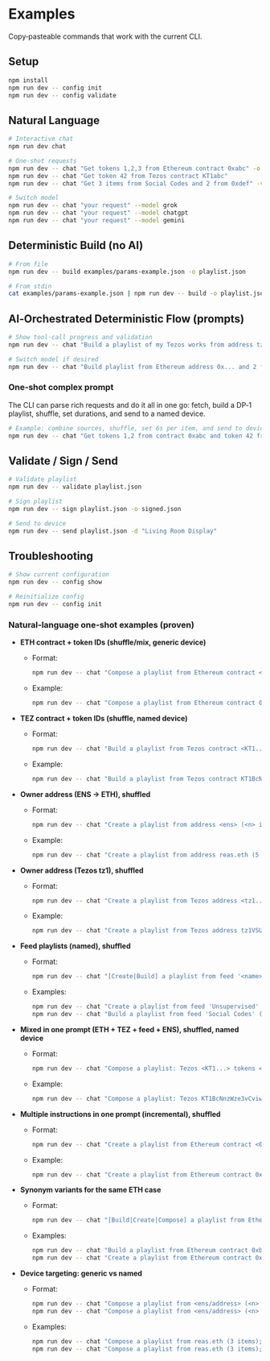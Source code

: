 # Examples

Copy‑pasteable commands that work with the current CLI.

## Setup

```bash
npm install
npm run dev -- config init
npm run dev -- config validate
```

## Natural Language

```bash
# Interactive chat
npm run dev chat

# One-shot requests
npm run dev -- chat "Get tokens 1,2,3 from Ethereum contract 0xabc" -o playlist.json
npm run dev -- chat "Get token 42 from Tezos contract KT1abc"
npm run dev -- chat "Get 3 items from Social Codes and 2 from 0xdef" -v

# Switch model
npm run dev -- chat "your request" --model grok
npm run dev -- chat "your request" --model chatgpt
npm run dev -- chat "your request" --model gemini
```

## Deterministic Build (no AI)

```bash
# From file
npm run dev -- build examples/params-example.json -o playlist.json

# From stdin
cat examples/params-example.json | npm run dev -- build -o playlist.json
```

## AI‑Orchestrated Deterministic Flow (prompts)

```bash
# Show tool‑call progress and validation
npm run dev -- chat "Build a playlist of my Tezos works from address tz1... plus 3 from Social Codes" -v -o playlist.json

# Switch model if desired
npm run dev -- chat "Build playlist from Ethereum address 0x... and 2 from Social Codes" --model chatgpt -v
```

### One‑shot complex prompt

The CLI can parse rich requests and do it all in one go: fetch, build a DP‑1 playlist, shuffle, set durations, and send to a named device.

```bash
# Example: combine sources, shuffle, set 6s per item, and send to device
npm run dev -- chat "Get tokens 1,2 from contract 0xabc and token 42 from KT1xyz; shuffle; 6 seconds each; send to 'Living Room Display'." -o playlist.json -v
```

## Validate / Sign / Send

```bash
# Validate playlist
npm run dev -- validate playlist.json

# Sign playlist
npm run dev -- sign playlist.json -o signed.json

# Send to device
npm run dev -- send playlist.json -d "Living Room Display"
```

## Troubleshooting

```bash
# Show current configuration
npm run dev -- config show

# Reinitialize config
npm run dev -- config init
```


### Natural‑language one‑shot examples (proven)

- **ETH contract + token IDs (shuffle/mix, generic device)**
  - Format:
    ```bash
    npm run dev -- chat "Compose a playlist from Ethereum contract <0x...> with tokens <id> and <id>; [shuffle|mix]; [send to device|send to '<device>']" -o <output.json> -v
    ```
  - Example:
    ```bash
    npm run dev -- chat "Compose a playlist from Ethereum contract 0xb932a70A57673d89f4acfFBE830E8ed7f75Fb9e0 with tokens 52932 and 52457; mix them up; send to device" -o playlist-eth.json -v
    ```

- **TEZ contract + token IDs (shuffle, named device)**
  - Format:
    ```bash
    npm run dev -- chat "Build a playlist from Tezos contract <KT1...> with tokens <id> and <id>; shuffle; send to '<device>'" -o <output.json> -v
    ```
  - Example:
    ```bash
    npm run dev -- chat "Build a playlist from Tezos contract KT1BcNnzWze3vCviwiETYNwcFSwjv6RihZEQ with tokens 22 and 8; shuffle; send to 'Living Room'" -o playlist-tez.json -v
    ```

- **Owner address (ENS → ETH), shuffled**
  - Format:
    ```bash
    npm run dev -- chat "Create a playlist from address <ens> (<n> items); [shuffle|mix]; [send/push to my device]" -o <output.json> -v
    ```
  - Example:
    ```bash
    npm run dev -- chat "Create a playlist from address reas.eth (5 items); shuffle; push to my device" -o playlist-ens.json -v
    ```

- **Owner address (Tezos tz1), shuffled**
  - Format:
    ```bash
    npm run dev -- chat "Create a playlist from Tezos address <tz1...> (<n> items); [shuffle|mix]; [send to device]" -o <output.json> -v
    ```
  - Example:
    ```bash
    npm run dev -- chat "Create a playlist from Tezos address tz1VSUr8wwNhLAzempoch5d6hLRiTh8Cjcjb (3 items); mix them up; send to device" -o playlist-tz1.json -v
    ```

- **Feed playlists (named), shuffled**
  - Format:
    ```bash
    npm run dev -- chat "[Create|Build] a playlist from feed '<name>' (<n> items); shuffle; [send to device]" -o <output.json> -v
    ```
  - Examples:
    ```bash
    npm run dev -- chat "Create a playlist from feed 'Unsupervised' (3 items); shuffle; send to device" -o playlist-feed1.json -v
    npm run dev -- chat "Build a playlist from feed 'Social Codes' (3 items); shuffle; send to device" -o playlist-feed2.json -v
    ```

- **Mixed in one prompt (ETH + TEZ + feed + ENS), shuffled, named device**
  - Format:
    ```bash
    npm run dev -- chat "Compose a playlist: Tezos <KT1...> tokens <id>, <id>; Ethereum <0x...> tokens <id>, <id>; <n> from '<feed>'; <m> from <ens>; shuffle; send to '<device>'" -o <output.json> -v
    ```
  - Example:
    ```bash
    npm run dev -- chat "Compose a playlist: Tezos KT1BcNnzWze3vCviwiETYNwcFSwjv6RihZEQ tokens 22, 8; Ethereum 0xb932a70A57673d89f4acfFBE830E8ed7f75Fb9e0 tokens 52932, 52457; 3 from 'Unsupervised'; 1 from reas.eth; shuffle; send to 'Living Room'" -o playlist-mixed.json -v
    ```

- **Multiple instructions in one prompt (incremental), shuffled**
  - Format:
    ```bash
    npm run dev -- chat "Create a playlist from Ethereum contract <0x...> tokens <id>, <id>; then add <n> from '<feed>'; then add <m> from <ens>; shuffle; [send/push to my device]" -o <output.json> -v
    ```
  - Example:
    ```bash
    npm run dev -- chat "Create a playlist from Ethereum contract 0xb932a70A57673d89f4acfFBE830E8ed7f75Fb9e0 tokens 52932, 52457; then add 2 from 'Social Codes'; then add 1 from reas.eth; shuffle; push to my device" -o playlist-multi.json -v
    ```

- **Synonym variants for the same ETH case**
  - Format:
    ```bash
    npm run dev -- chat "[Build|Create|Compose] a playlist from Ethereum contract <0x...> tokens <id> and <id>; send to device" -o <output.json> -v
    ```
  - Examples:
    ```bash
    npm run dev -- chat "Build a playlist from Ethereum contract 0xb932a70A57673d89f4acfFBE830E8ed7f75Fb9e0 tokens 52932 and 52457; send to device" -o playlist-eth-build.json -v
    npm run dev -- chat "Create a playlist from Ethereum contract 0xb932a70A57673d89f4acfFBE830E8ed7f75Fb9e0 tokens 52932 and 52457; send to device" -o playlist-eth-create.json -v
    ```

- **Device targeting: generic vs named**
  - Format:
    ```bash
    npm run dev -- chat "Compose a playlist from <ens/address> (<n> items); send to device" -o <output.json> -v
    npm run dev -- chat "Compose a playlist from <ens/address> (<n> items); send to '<device>'" -o <output.json> -v
    ```
  - Examples:
    ```bash
    npm run dev -- chat "Compose a playlist from reas.eth (3 items); send to device" -o playlist-generic-device.json -v
    npm run dev -- chat "Compose a playlist from reas.eth (3 items); send to 'Living Room'" -o playlist-named-device.json -v
    ```